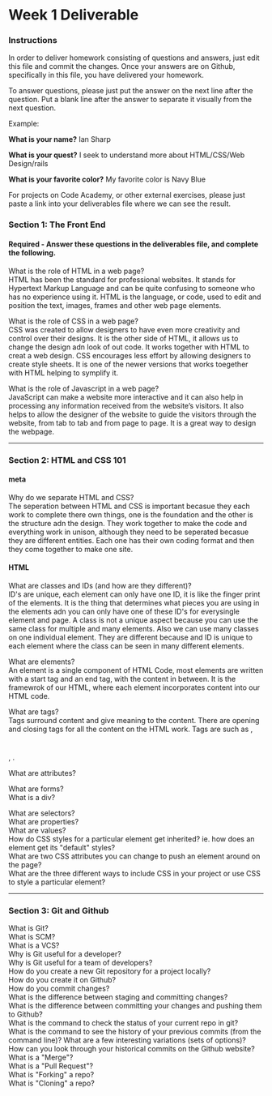 # Week 1 Deliverable  

### Instructions  

In order to deliver homework consisting of questions and answers, just edit this file and commit the changes.  Once your answers are on Github, specifically in this file, you have delivered your homework.  
  
To answer questions, please just put the answer on the next line after the question.  Put a blank line after the answer to separate it visually from the next question.  

Example:  

**What is your name?**
Ian Sharp 

**What is your quest?**
I seek to understand more about HTML/CSS/Web Design/rails    

**What is your favorite color?**
My favorite color is Navy Blue   

For projects on Code Academy, or other external exercises, please just paste a link into your deliverables file where we can see the result.  

### Section 1: The Front End
#### Required - Answer these questions in the deliverables file, and complete the following. 
What is the role of HTML in a web page?    
HTML has been the standard for professional websites. It stands for Hypertext Markup Language and can be quite confusing to someone who has no experience using it. HTML is the language, or code, used to edit and position the text, images, frames and other web page elements.

What is the role of CSS in a web page?   
CSS was created to allow designers to have even more creativity and control over their designs. It is the other side of HTML, it allows us to change the design adn look of out code. It works together with HTML to creat a web design. CSS encourages less effort by allowing designers to create style sheets. It is one of the newer versions that works toegether with HTML helping to symplify it.   

What is the role of Javascript in a web page?   
JavaScript can make a website more interactive and it can also help in processing any information received from the website’s visitors. It also helps to allow the designer of the website to guide the visitors through the website, from tab to tab and from page to page. It is a great way to design the webpage.    

---

### Section 2: HTML and CSS 101

#### meta
Why do we separate HTML and CSS?  
The seperation between HTML and CSS is important becasue they each work to complete there own things, one is the foundation and the other is the structure adn the design. They work together to make the code and everything work in unison, although they need to be seperated becasue they are different entities. Each one has their own coding format and then they come together to make one site.     

#### HTML
What are classes and IDs (and how are they different)?  
ID's are unique, each element can only have one ID, it is like the finger print of the elements. It is the thing that determines what pieces you are using in the elements adn you can only have one of these ID's for everysingle element and page. A class is not a unique aspect because you can use the same class for multiple and many elements. Also we can use many classes on one individual element. They are different because and ID is unique to each element where the class can be seen in many different elements.

What are elements?  
An element is a single component of HTML Code, most elements are written with a start tag and an end tag, with the content in between. It is the framewrok of our HTML, where each element incorporates content into our HTML code.

What are tags?  
Tags surround content and give meaning to the content. There are opening and closing tags for all the content on the HTML work. Tags are such as <body></body>, <h1></h1>, <a></a>.

What are attributes?  

What are forms?  
What is a div?  

What are selectors?  
What are properties?  
What are values?  
How do CSS styles for a particular element get inherited? ie. how does an element get its "default" styles?  
What are two CSS attributes you can change to push an element around on the page?  
What are the three different ways to include CSS in your project or use CSS to style a particular element?  

---
### Section 3: Git and Github  
What is Git?  
What is SCM?  
What is a VCS?  
Why is Git useful for a developer?  
Why is Git useful for a team of developers?  
How do you create a new Git repository for a project locally?  
How do you create it on Github?  
How do you commit changes?  
What is the difference between staging and committing changes?  
What is the difference between committing your changes and pushing them to Github?  
What is the command to check the status of your current repo in git?  
What is the command to see the history of your previous commits (from the command line)?  What are a few interesting variations (sets of options)?  
How can you look through your historical commits on the Github website?  
What is a "Merge"?  
What is a "Pull Request"?  
What is "Forking" a repo?  
What is "Cloning" a repo?  
